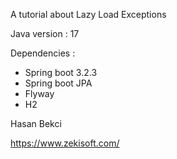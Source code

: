 A tutorial about Lazy Load Exceptions

Java version : 17

Dependencies :
- Spring boot 3.2.3
- Spring boot JPA
- Flyway
- H2

Hasan Bekci

https://www.zekisoft.com/
